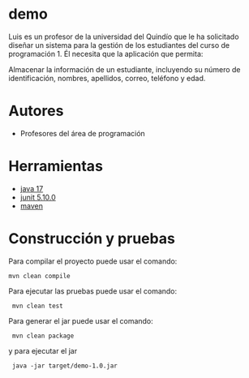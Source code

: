 # demo

Luis es un profesor de la universidad del Quindío que le ha solicitado diseñar un sistema para la gestión de los estudiantes del curso de programación 1. Él necesita que la aplicación que permita:

Almacenar la información de un estudiante, incluyendo su número de identificación, nombres, apellidos, correo, teléfono y edad.


# Autores

- Profesores del área de programación

# Herramientas

- [java 17](https://adoptium.net/es)
- [junit 5.10.0](https://mvnrepository.com/artifact/org.junit.jupiter/junit-jupiter-api/5.10.0)
- [maven](https://maven.apache.org)


# Construcción y pruebas

Para compilar el proyecto puede usar el comando:

```shell
mvn clean compile
```

Para ejecutar las pruebas puede usar el comando: 

```shell
 mvn clean test
```

Para generar el jar puede usar el comando: 

```shell
 mvn clean package
```

y para ejecutar el jar

```shell
 java -jar target/demo-1.0.jar
```
